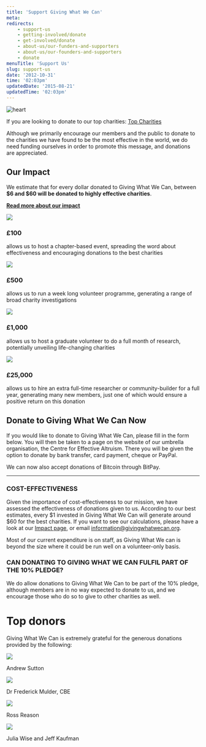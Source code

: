 ```yaml
---
title: 'Support Giving What We Can'
meta:
redirects:
    - support-us
    - getting-involved/donate
    - get-involved/donate
    - about-us/our-funders-and-supporters
    - about-us/our-founders-and-supporters
    - donate
menuTitle: 'Support Us'
slug: support-us
date: '2012-10-31'
time: '02:03pm'
updatedDate: '2015-08-21'
updatedTime: '02:03pm'
---
```

![heart](/images/uploads/heart.jpg)

If you are looking to donate to our top charities: [Top Charities](/top-charities)

Although we primarily encourage our members and the public to donate to the charities we have found to be the most effective in the world, we do need funding ourselves in order to promote this message, and donations are appreciated.

## Our Impact

We estimate that for every dollar donated to Giving What We Can, between **$6 and $60 will be donated to highly effective charities**.

**[Read more about our impact](/impact)**

![](/images/uploads/chapter-event.jpg)

### £100

allows us to host a chapter-based event, spreading the word about effectiveness and encouraging donations to the best charities

![](/images/uploads/chapter-workshop.jpg)

### £500

allows us to run a week long volunteer programme, generating a range of broad charity investigations

![](/images/uploads/intern.jpg)

### £1,000

allows us to host a graduate volunteer to do a full month of research, potentially unveiling life-changing charities

![](/images/uploads/community-person.jpg)

### £25,000

allows us to hire an extra full-time researcher or community-builder for a full year, generating many new members, just one of which would ensure a positive return on this donation

## Donate to Giving What We Can Now

If you would like to donate to Giving What We Can, please fill in the form below. You will then be taken to a page on the website of our umbrella organisation, the Centre for Effective Altruism. There you will be given the option to donate by bank transfer, card payment, cheque or PayPal.

We can now also accept donations of Bitcoin through BitPay.

* * *

### COST-EFFECTIVENESS

Given the importance of cost-effectiveness to our mission, we have assessed the effectiveness of donations given to us. According to our best estimates, every $1 invested in Giving What We Can will generate around $60 for the best charities. If you want to see our calculations, please have a look at our [Impact page](/impact), or email [information@givingwhatwecan.org](mailto:information@givingwhatwecan.org).

Most of our current expenditure is on staff, as Giving What We can is beyond the size where it could be run well on a volunteer-only basis.

### CAN DONATING TO GIVING WHAT WE CAN FULFIL PART OF THE 10% PLEDGE?

We do allow donations to Giving What We Can to be part of the 10% pledge, although members are in no way expected to donate to us, and we encourage those who do so to give to other charities as well.

# Top donors

Giving What We Can is extremely grateful for the generous donations provided by the following:

![](/images/uploads/andrew-sutton.jpg)

Andrew Sutton

![](/images/uploads/fm.jpg)

Dr Frederick Mulder, CBE

![](/images/uploads/reason.jpg)

Ross Reason

![](/images/uploads/juliaandjeff-copy.jpg)

Julia Wise and Jeff Kaufman